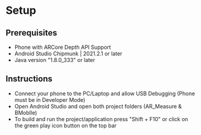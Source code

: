 # Setup

## Prerequisites
* Phone with ARCore Depth API Support
* Android Studio Chipmunk | 2021.2.1 or later
* Java version "1.8.0_333" or later

## Instructions
* Connect your phone to the PC/Laptop and allow USB Debugging (Phone must be in Developer Mode)
* Open Android Studio and open both project folders (AR_Measure & BMobIle)
* To build and run the project/application press "Shift + F10" or click on the green play icon button on the top bar